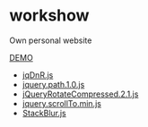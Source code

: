workshow
======

Own personal website

[DEMO](http://han.im)



* [jqDnR.js](http://dev.iceburg.net/jquery/jqDnR/)
* [jquery.path.1.0.js](http://www.cnblogs.com/lovejjhao/archive/2011/12/12/2285313.html)
* [jQueryRotateCompressed.2.1.js](http://code.google.com/p/jqueryrotate/)
* [jquery.scrollTo.min.js](https://github.com/flesler/jquery.scrollTo)
* [StackBlur.js](http://www.quasimondo.com/StackBlurForCanvas/StackBlurDemo.html)

